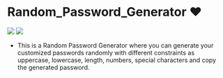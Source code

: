 # Random_Password_Generator ❤️

![](https://img.shields.io/github/languages/count/gowthamrajk/Random_Password_Generator)   ![](https://img.shields.io/github/languages/top/gowthamrajk/Random_Password_Generator)

- This is a Random Password Generator where you can generate your customized passwords randomly with different constraints as uppercase, lowercase, length, numbers, special characters and copy the generated password.
